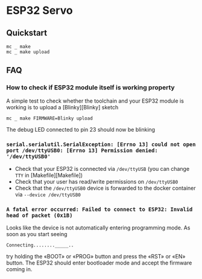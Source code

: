 # ESP32 Servo


## Quickstart

```
mc _ make
mc _ make upload
```


## FAQ


### How to check if ESP32 module itself is working property

A simple test to check whether the toolchain and your ESP32 module is working is
to upload a [Blinky][Blinky] sketch

```
mc _ make FIRMWARE=Blinky upload
```

The debug LED connected to pin 23 should now be blinking


### `serial.serialutil.SerialException: [Errno 13] could not open port /dev/ttyUSB0: [Errno 13] Permission denied: '/dev/ttyUSB0'`

* Check that your ESP32 is connected via `/dev/ttyUSB` (you can change `TTY` in [Makefile][Makefile])
* Check that your user has read/write permissions on `/dev/ttyUSB0`
* Check that the `/dev/ttyUSB0` device is forwarded to the docker container via `--device /dev/ttyUSB0`


### `A fatal error occurred: Failed to connect to ESP32: Invalid head of packet (0x1B)`

Looks like the device is not automatically entering programming mode. As soon as
you start seeing

```
Connecting........_____..
```

try holding the «BOOT» or «PROG» button and press the «RST» or «EN» button. The
ESP32 should enter bootloader mode and accept the firmware coming in.

